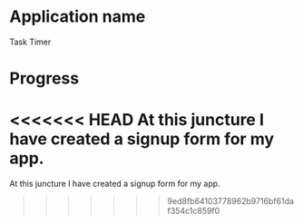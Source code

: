 # Application name
Task Timer

# Progress
<<<<<<< HEAD
At this juncture I have created a signup form for my app.
=======
At this juncture I have created a signup form for my app.
>>>>>>> 9ed8fb64103778962b9716bf61daf354c1c859f0

